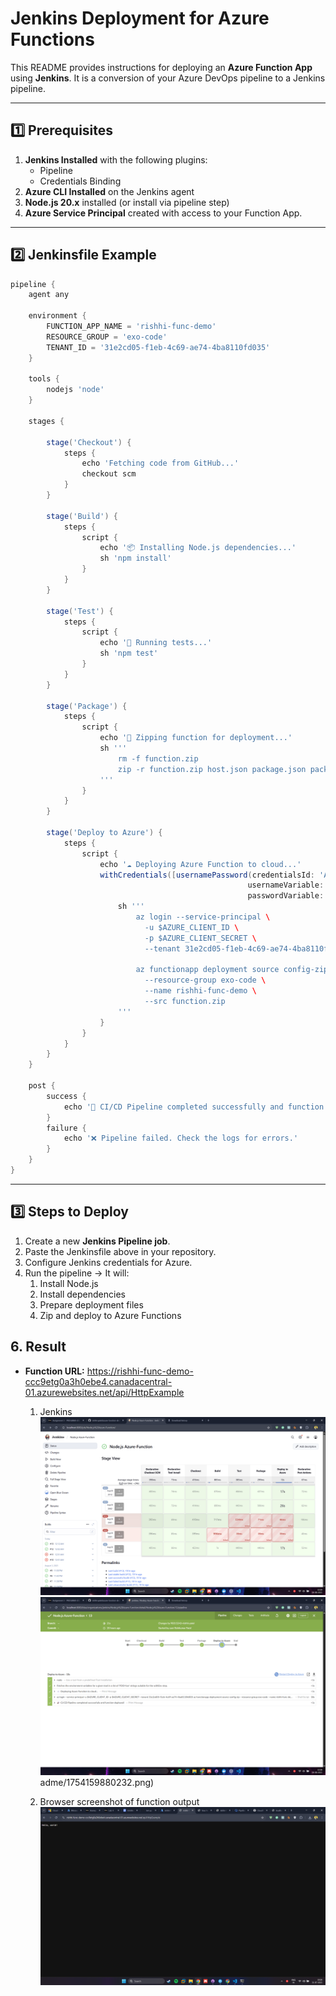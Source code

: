 # Jenkins Deployment for Azure Functions

This README provides instructions for deploying an **Azure Function App** using **Jenkins**.
It is a conversion of your Azure DevOps pipeline to a Jenkins pipeline.

---

## 1️⃣ Prerequisites

1. **Jenkins Installed** with the following plugins:
   - Pipeline
   - Credentials Binding
2. **Azure CLI Installed** on the Jenkins agent
3. **Node.js 20.x** installed (or install via pipeline step)
4. **Azure Service Principal** created with access to your Function App.

---

## 2️⃣ Jenkinsfile Example

```groovy
pipeline {
    agent any

    environment {
        FUNCTION_APP_NAME = 'rishhi-func-demo'
        RESOURCE_GROUP = 'exo-code'
        TENANT_ID = '31e2cd05-f1eb-4c69-ae74-4ba8110fd035'
    }

    tools {
        nodejs 'node'
    }

    stages {

        stage('Checkout') {
            steps {
                echo 'Fetching code from GitHub...'
                checkout scm
            }
        }

        stage('Build') {
            steps {
                script {
                    echo '📦 Installing Node.js dependencies...'
                    sh 'npm install'
                }
            }
        }

        stage('Test') {
            steps {
                script {
                    echo '🧪 Running tests...'
                    sh 'npm test'
                }
            }
        }

        stage('Package') {
            steps {
                script {
                    echo '📁 Zipping function for deployment...'
                    sh '''
                        rm -f function.zip
                        zip -r function.zip host.json package.json package-lock.json src -x "*.git*" "*node_modules*" "*.vscode*" "*@tmp*" "*.DS_Store"
                    '''
                }
            }
        }

        stage('Deploy to Azure') {
            steps {
                script {
                    echo '☁️ Deploying Azure Function to cloud...'
                    withCredentials([usernamePassword(credentialsId: 'Azure-rishhi.dev',
                                                     usernameVariable: 'AZURE_CLIENT_ID',
                                                     passwordVariable: 'AZURE_CLIENT_SECRET')]) {
                        sh '''
                            az login --service-principal \
                              -u $AZURE_CLIENT_ID \
                              -p $AZURE_CLIENT_SECRET \
                              --tenant 31e2cd05-f1eb-4c69-ae74-4ba8110fd035

                            az functionapp deployment source config-zip \
                              --resource-group exo-code \
                              --name rishhi-func-demo \
                              --src function.zip
                        '''
                    }
                }
            }
        }
    }

    post {
        success {
            echo '🎉 CI/CD Pipeline completed successfully and function deployed!'
        }
        failure {
            echo '❌ Pipeline failed. Check the logs for errors.'
        }
    }
}

```

---

## 3️⃣ Steps to Deploy

1. Create a new **Jenkins Pipeline job**.
2. Paste the Jenkinsfile above in your repository.
3. Configure Jenkins credentials for Azure.
4. Run the pipeline → It will:
   1. Install Node.js
   2. Install dependencies
   3. Prepare deployment files
   4. Zip and deploy to Azure Functions

## 6. Result

- **Function URL:** https://rishhi-func-demo-ccc9etg0a3h0ebe4.canadacentral-01.azurewebsites.net/api/HttpExample

  1. Jenkins
     ![1754337590645](image/readme/1754337590645.png)
     ![1754337595097](image/readme/1754337595097.png)adme/1754159880232.png)

  2. Browser screenshot of function output
     ![1754159890489](image/readme/1754159890489.png)
